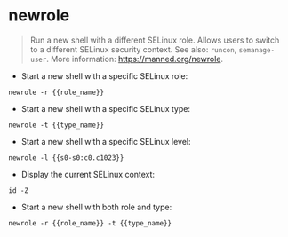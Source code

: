 # newrole

> Run a new shell with a different SELinux role.
> Allows users to switch to a different SELinux security context.
> See also: `runcon`, `semanage-user`.
> More information: <https://manned.org/newrole>.

- Start a new shell with a specific SELinux role:

`newrole -r {{role_name}}`

- Start a new shell with a specific SELinux type:

`newrole -t {{type_name}}`

- Start a new shell with a specific SELinux level:

`newrole -l {{s0-s0:c0.c1023}}`

- Display the current SELinux context:

`id -Z`

- Start a new shell with both role and type:

`newrole -r {{role_name}} -t {{type_name}}`
